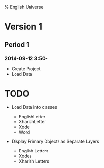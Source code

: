 % English Universe

# Version 1

## Period 1

### 2014-09-12 3:50-

- Create Project
- Load Data


# TODO

- Load Data into classes
	
	- EnglishLetter
	- XharishLetter
	- Xode
	- Word
	
- Display Primary Objects as Separate Layers

	- English Letters
	- Xodes
	- Xharish Letters